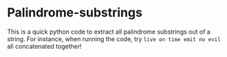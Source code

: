 # Palindrome-substrings

This is a quick python code to extract all palindrome substrings out of a string. For instance, when running the code, try `live on time emit no evil` all concatenated together!
